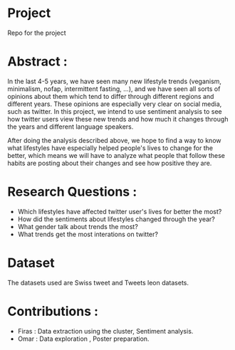 # Project
Repo for the project
# Abstract : 

In the last 4-5 years, we have seen many new lifestyle trends (veganism, minimalism, nofap, intermittent fasting, ...), and we have seen all sorts of opinions about them which tend to differ through different regions and different years. These opinions are especially very clear on social media, such as twitter. 
In this project, we intend to use sentiment analysis to see how twitter users view these new trends and how much it changes through the years  and different language speakers.

After doing the analysis described above, we hope to find a way to know what lifestyles have especially helped people's lives to change for the better, which means we will have to analyze what people that follow these habits are posting about their changes and see how positive they are.

# Research Questions :  

- Which lifestyles have affected twitter user's lives for better the most?
- How did the sentiments about lifestyles changed through the year?
- What gender talk about trends the most?
- What trends get the most interations on twitter?

# Dataset 

The datasets used are Swiss tweet and Tweets leon datasets.


# Contributions : 
- Firas : Data extraction using the cluster, Sentiment analysis. 
- Omar : Data exploration , Poster preparation.
